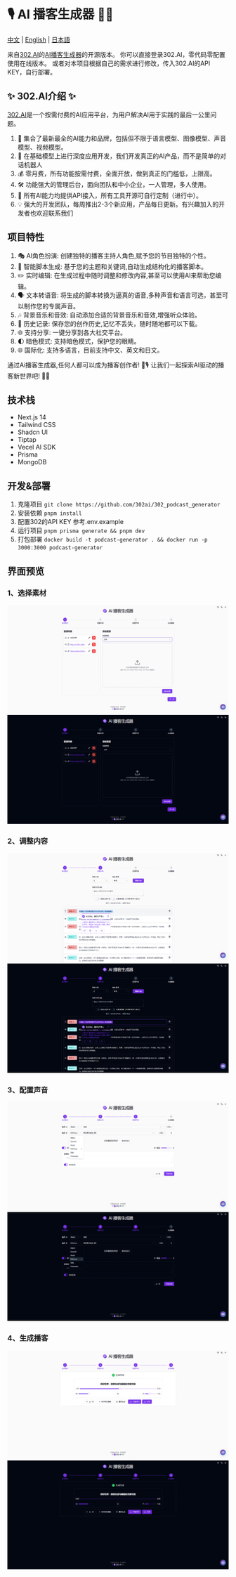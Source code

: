 # 🎙️ AI 播客生成器 🚀✨

[中文](README_zh.md) | [English](README.md) | [日本語](README_ja.md)

来自[302.AI](https://302.ai)的[AI播客生成器](https://302.ai/tools/podcast/)的开源版本。
你可以直接登录302.AI，零代码零配置使用在线版本。
或者对本项目根据自己的需求进行修改，传入302.AI的API KEY，自行部署。

## ✨ 302.AI介绍 ✨
[302.AI](https://302.ai)是一个按需付费的AI应用平台，为用户解决AI用于实践的最后一公里问题。
1. 🧠 集合了最新最全的AI能力和品牌，包括但不限于语言模型、图像模型、声音模型、视频模型。
2. 🚀 在基础模型上进行深度应用开发，我们开发真正的AI产品，而不是简单的对话机器人
3. 💰 零月费，所有功能按需付费，全面开放，做到真正的门槛低，上限高。
4. 🛠 功能强大的管理后台，面向团队和中小企业，一人管理，多人使用。
5. 🔗 所有AI能力均提供API接入，所有工具开源可自行定制（进行中）。
6. 💡 强大的开发团队，每周推出2-3个新应用，产品每日更新。有兴趣加入的开发者也欢迎联系我们

## 项目特性
1. 🎭 AI角色扮演: 创建独特的播客主持人角色,赋予您的节目独特的个性。
2. 📝 智能脚本生成: 基于您的主题和关键词,自动生成结构化的播客脚本。
3. ✏️ 实时编辑: 在生成过程中随时调整和修改内容,甚至可以使用AI来帮助您编辑。
4. 🗣️ 文本转语音: 将生成的脚本转换为逼真的语音,多种声音和语言可选，甚至可以制作您的专属声音。
5. 🎶 背景音乐和音效: 自动添加合适的背景音乐和音效,增强听众体验。
6. 📜 历史记录: 保存您的创作历史,记忆不丢失，随时随地都可以下载。
7. 🌐 支持分享: 一键分享到各大社交平台。
8. 🌓 暗色模式: 支持暗色模式，保护您的眼睛。
9. 🌐 国际化: 支持多语言，目前支持中文、英文和日文。

通过Ai播客生成器,任何人都可以成为播客创作者! 🎉🎙️ 让我们一起探索AI驱动的播客新世界吧! 🌟🚀

## 技术栈
- Next.js 14
- Tailwind CSS
- Shadcn UI
- Tiptap
- Vecel AI SDK
- Prisma
- MongoDB

## 开发&部署
1. 克隆项目 `git clone https://github.com/302ai/302_podcast_generator`
2. 安装依赖 `pnpm install`
3. 配置302的API KEY 参考.env.example
4. 运行项目 `pnpm prisma generate && pnpm dev`
5. 打包部署 `docker build -t podcast-generator . && docker run -p 3000:3000 podcast-generator`

## 界面预览

### 1、选择素材
![一、选择素材](docs/one.png)
![一、选择素材-暗色](docs/one_dark.png)
### 2、调整内容
![二、调整内容](docs/two.png)
![二、调整内容-暗色](docs/two_dark.png)
### 3、配置声音
![三、配置声音](docs/three.png)
![三、配置声音-暗色](docs/three_dark.png)
### 4、生成播客
![四、生成播客](docs/four.png)
![四、生成播客-暗色](docs/four_dark.png)

